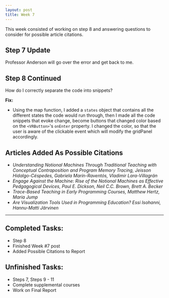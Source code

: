 ```yaml
---
layout: post
title: Week 7
---
```


This week consisted of working on step 8 and answering questions to consider for possible article citations. 

## Step 7 Update ##
  Professor Anderson will go over the error and get back to me. 
  
## Step 8 Continued ##

How do I correctly separate the code into snippets?

**Fix:**
- Using the map function, I added a `states` object that contains all the different states the code would run through, then I made all the code snippets that evoke change, become buttons that changed color based on the `<VRButton>`'s `onEnter` property. I changed the color, so that the user is aware of the clickable event which will modify the gridPanel accordingly. 

## Articles Added As Possible Citations ## 
- *Understanding Notional Machines Through Traditional Teaching with Conceptual Contraposition and Program Memory Tracing, Jeisson Hidalgo-Céspedes, Gabriela Marín-Raventós, Vladimir Lara-Villagrán*
- *Engage Against the Machine: Rise of the Notional Machines as Effective Pedgagogical Devices, Paul E. Dickson, Neil C.C. Brown, Brett A. Becker*
- *Trace-Based Teaching in Early Programming Courses, Matthew Hertz, Maria Jump*
- *Are Visualization Tools Used in Programming Education? Essi Isohanni, Hannu-Matti Järvinen*

****

## Completed Tasks: ##
- Step 8
- Finished Week #7 post
- Added Possible Citations to Report

## Unfinished Tasks: ##
- Steps 7, Steps 9 - 11
- Complete supplemental courses
- Work on Final Report
